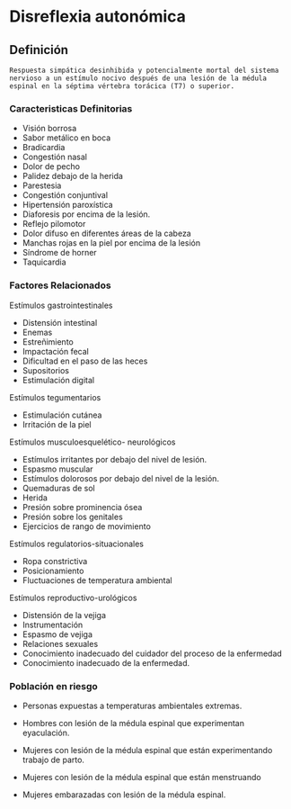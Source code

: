 # Disreflexia autonómica
## Definición
	Respuesta simpática desinhibida y potencialmente mortal del sistema nervioso a un estímulo nocivo después de una lesión de la médula espinal en la séptima vértebra torácica (T7) o superior.

### Caracteristicas Definitorias
- Visión borrosa  
- Sabor metálico en boca  
- Bradicardia  
- Congestión nasal  
- Dolor de pecho  
- Palidez debajo de la herida   
- Parestesia  
- Congestión conjuntival  
- Hipertensión paroxística  
- Diaforesis por encima de la lesión.  
- Reflejo pilomotor  
- Dolor difuso en diferentes áreas de la cabeza 
- Manchas rojas en la piel por encima de la lesión 
- Síndrome de horner  
- Taquicardia

### Factores Relacionados
Estímulos gastrointestinales   
- Distensión intestinal  
- Enemas  
- Estreñimiento  
- Impactación fecal 
- Dificultad en el paso de las heces  
- Supositorios   
- Estimulación digital  
 
Estímulos tegumentarios   
- Estimulación cutánea   
- Irritación de la piel  
 
Estímulos musculoesquelético-
neurológicos   
- Estímulos irritantes por debajo del nivel de lesión.   
- Espasmo muscular   
- Estímulos dolorosos por debajo del nivel de la lesión.   
- Quemaduras de sol   
- Herida  
- Presión sobre prominencia ósea   
- Presión sobre los genitales   
- Ejercicios de rango de movimiento  
 
Estímulos regulatorios-situacionales   
- Ropa constrictiva  
- Posicionamiento   
- Fluctuaciones de 
temperatura ambiental  
 
Estímulos reproductivo-urológicos   
- Distensión de la vejiga  
- Instrumentación  
- Espasmo de vejiga  
- Relaciones sexuales     
- Conocimiento inadecuado del 
cuidador del proceso de la enfermedad   
- Conocimiento inadecuado de la 
enfermedad.  


### Población en riesgo
- Personas expuestas a 
temperaturas ambientales 
extremas.   
- Hombres con lesión de la 
médula espinal que 
experimentan eyaculación.   
 
- Mujeres con lesión de la 
médula espinal que están 
experimentando trabajo de parto.   
- Mujeres con lesión de la 
médula espinal que están 
menstruando   
- Mujeres embarazadas con lesión de la médula espinal.

